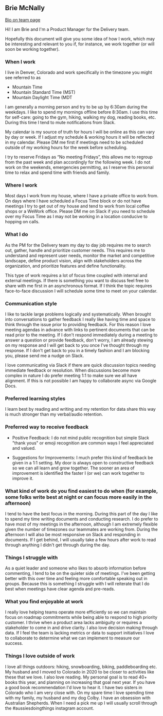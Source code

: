 ## Brie McNally

[Bio on team page](../../../../../../../content/team/index.md#brie-mcnally)

Hi! I am Brie and I'm a Product Manager for the Delivery team.

Hopefully this document will give you some idea of how I work, which may be interesting and relevant to you if, for instance, we work together (or will soon be working together).

### When I work

I live in Denver, Colorado and work specifically in the timezone you might see referred to as

- Mountain Time
- Mountain Standard Time (MST)
- Mountain Daylight Time (MDT

I am generally a morning person and try to be up by 6:30am during the weekdays. I like to spend my mornings offline before 8:30am. I use this time for self-care: going to the gym, hiking, walking my dog, reading books, etc. During this time I tend to mute notifications from Slack.

My calendar is my source of truth for hours I will be online as this can vary by day or week. If I adjust my schedule & working hours it will be reflected in my calendar. Please DM me first if meetings need to be scheduled outside of my working hours for the week before scheduling.

I try to reserve Fridays as “No meeting Fridays”, this allows me to regroup from the past week and plan accordingly for the following week. I do not work on the weekends, emergencies permitting, as I reserve this personal time to relax and spend time with friends and family.

### Where I work

Most days I work from my house, where I have a private office to work from. On days where I have scheduled a Focus Time block or do not have meetings I try to get out of my house and tend to work from local coffee shops or a WeWork office. Please DM me on Slack if you need to schedule over my Focus Time as I may not be working in a location conducive to hopping on calls.

### What I do

As the PM for the Delivery team my day to day job requires me to search out, gather, handle and prioritize customer needs. This requires me to understand and represent user needs, monitor the market and competitive landscape, define product vision, align with stakeholders across the organization, and prioritize features and define functionality.

This type of work requires a lot of focus time coupled with internal and external meetings. If there is something you want to discuss feel free to share with me first in an asynchronous format. If I think the topic requires face-to-face discussion I will schedule some time to meet on your calendar.

### Communication style

I like to tackle large problems logically and systematically. When brought into conversations to gather feedback I really like having time and space to think through the issue prior to providing feedback. For this reason I love meeting agendas in advance with links to pertinent documents that can be read prior to the meeting. If I don't respond immediately during a meeting to answer a question or provide feedback, don't worry, I am already stewing on my response and I will get back to you once I've thought through my response. If I don't get back to you in a timely fashion and I am blocking you, please send me a nudge on Slack.

I love communicating via Slack if there are quick discussion topics needing immediate feedback or resolution. When discussions become more complex in nature I do prefer meeting 1:1 to make sure we all have alignment. If this is not possible I am happy to collaborate async via Google Docs.

### Preferred learning styles

I learn best by reading and writing and my retention for data share this way is much stronger than my verbal/audio retention.

### Preferred way to receive feedback

- Positive Feedback: I do not mind public recognition but simple Slack "thank yous" or emoji recognition are common ways I feel appreciated and valued.

- Suggestions for Improvements: I much prefer this kind of feedback be given in a 1:1 setting. My door is always open to constructive feedback so we can all learn and grow together. The sooner an area of improvement is identified the faster I (or we) can work together to improve it.

### What kind of work do you find easiest to do when (for example, some folks write best at night or can focus more easily in the afternoon)

I tend to have the best focus in the morning. During this part of the day I like to spend my time writing documents and conducting research. I do prefer to have most of my meetings in the afternoon, although I am extremely flexible given the number of timezones our teammates are working from. During the afternoon I will also be most responsive on Slack and responding in documents. If I get behind, I will usually take a few hours after work to read through anything I didn't get through during the day.

### Things I struggle with

As a quiet leader and someone who likes to absorb information before commenting, I tend to be on the quieter side of meetings. I've been getting better with this over time and feeling more comfortable speaking out in groups. Because this is something I struggle with I will reiterate that I do best when meetings have clear agenda and pre-reads.

### What you find enjoyable at work

I really love helping teams operate more efficiently so we can maintain focus on roadmap commitments while being able to respond to high priority customer. I thrive when a product area lacks ambiguity or requires a stakeholder to come in and drive clarity. I also love decision making through data. If I feel the team is lacking metrics or data to support initiatives I love to collaborate to determine what we can implement to measure our success.

### Things I love outside of work

I love all things outdoors: hiking, snowboarding, biking, paddleboarding etc. My husband and I moved to Colorado in 2020 to be closer to activities like these that we love. I also love reading. My personal goal is to read 40+ books this year, and planning on increasing that goal next year. If you have a good book recommendation I'd love to hear it. I have two sisters in Colorado who I am very close with. On my spare time I love spending time with my family, my husband and my dog Colby. I have an obsession with Australian Shepherds. When I need a pick me up I will usually scroll through the #aussiesdoingthings instagram account.
